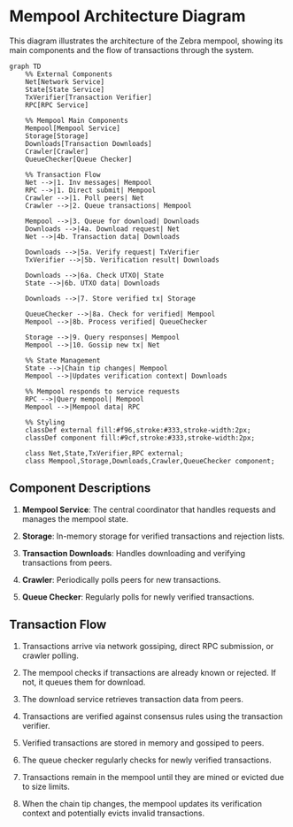 # Mempool Architecture Diagram

This diagram illustrates the architecture of the Zebra mempool, showing its main components and the flow of transactions through the system.

```mermaid
graph TD
    %% External Components
    Net[Network Service] 
    State[State Service]
    TxVerifier[Transaction Verifier]
    RPC[RPC Service]
    
    %% Mempool Main Components
    Mempool[Mempool Service]
    Storage[Storage]
    Downloads[Transaction Downloads]
    Crawler[Crawler]
    QueueChecker[Queue Checker]
    
    %% Transaction Flow
    Net -->|1. Inv messages| Mempool
    RPC -->|1. Direct submit| Mempool
    Crawler -->|1. Poll peers| Net
    Crawler -->|2. Queue transactions| Mempool
    
    Mempool -->|3. Queue for download| Downloads
    Downloads -->|4a. Download request| Net
    Net -->|4b. Transaction data| Downloads
    
    Downloads -->|5a. Verify request| TxVerifier
    TxVerifier -->|5b. Verification result| Downloads
    
    Downloads -->|6a. Check UTXO| State
    State -->|6b. UTXO data| Downloads
    
    Downloads -->|7. Store verified tx| Storage
    
    QueueChecker -->|8a. Check for verified| Mempool
    Mempool -->|8b. Process verified| QueueChecker
    
    Storage -->|9. Query responses| Mempool
    Mempool -->|10. Gossip new tx| Net
    
    %% State Management
    State -->|Chain tip changes| Mempool
    Mempool -->|Updates verification context| Downloads
    
    %% Mempool responds to service requests
    RPC -->|Query mempool| Mempool
    Mempool -->|Mempool data| RPC
    
    %% Styling
    classDef external fill:#f96,stroke:#333,stroke-width:2px;
    classDef component fill:#9cf,stroke:#333,stroke-width:2px;
    
    class Net,State,TxVerifier,RPC external;
    class Mempool,Storage,Downloads,Crawler,QueueChecker component;
```

## Component Descriptions

1. **Mempool Service**: The central coordinator that handles requests and manages the mempool state.

2. **Storage**: In-memory storage for verified transactions and rejection lists.

3. **Transaction Downloads**: Handles downloading and verifying transactions from peers.

4. **Crawler**: Periodically polls peers for new transactions.

5. **Queue Checker**: Regularly polls for newly verified transactions.

## Transaction Flow

1. Transactions arrive via network gossiping, direct RPC submission, or crawler polling.

2. The mempool checks if transactions are already known or rejected. If not, it queues them for download.

3. The download service retrieves transaction data from peers.

4. Transactions are verified against consensus rules using the transaction verifier.

5. Verified transactions are stored in memory and gossiped to peers.

6. The queue checker regularly checks for newly verified transactions.

7. Transactions remain in the mempool until they are mined or evicted due to size limits.

8. When the chain tip changes, the mempool updates its verification context and potentially evicts invalid transactions. 

